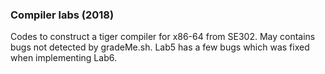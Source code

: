 ### Compiler labs (2018)
Codes to construct a tiger compiler for x86-64 from SE302.
May contains bugs not detected by gradeMe.sh.
Lab5 has a few bugs which was fixed when implementing Lab6.